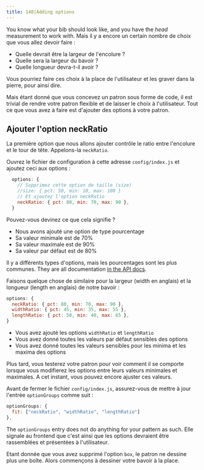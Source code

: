```yaml
---
title: 140|Adding options
---
```


You know what your bib should look like, and you have the *head* measurement to work with. Mais il y a encore un certain nombre de choix que vous allez devoir faire :

 - Quelle devrait être la largeur de l'encolure ?
 - Quelle sera la largeur du bavoir ?
 - Quelle longueur devra-t-il avoir ?

Vous pourriez faire ces choix à la place de l'utilisateur et les graver dans la pierre, pour ainsi dire.

Mais étant donné que vous concevez un patron sous forme de code, il est trivial de rendre votre patron flexible et de laisser le choix à l'utilisateur. Tout ce que vous avez à faire est d'ajouter des options à votre patron.

## Ajouter l'option neckRatio

La première option que nous allons ajouter contrôle le ratio entre l'encolure et le tour de tête. Appelons-la `neckRatio`.

Ouvrez le fichier de configuration à cette adresse `config/index.js` et ajoutez ceci aux options :

```js
  options: {
    // Supprimez cette option de taille (size)
    //size: { pct: 50, min: 10, max: 100 }
    // Et ajoutez l'option neckRatio
    neckRatio: { pct: 80, min: 70, max: 90 }, 
  }
```

Pouvez-vous devinez ce que cela signifie ?

 - Nous avons ajouté une option de type pourcentage
 - Sa valeur minimale est de 70%
 - Sa valeur maximale est de 90%
 - Sa valeur par défaut est de 80%

<Note>

Il y a différents types d'options, mais les pourcentages sont les plus communes.
They are all documentation [in the API docs](/reference/api/config/#options).

</Note>

Faisons quelque chose de similaire pour la largeur (width en anglais) et la longueur (length en anglais) de notre bavoir :

```js
options: {
  neckRatio: { pct: 80, min: 70, max: 90 }, 
  widthRatio: { pct: 45, min: 35, max: 55 }, 
  lengthRatio: { pct: 50, min: 40, max: 65 }, 
}
```

 - Vous avez ajouté les options `widthRatio` et `lengthRatio`
 - Vous avez donné toutes les valeurs par défaut sensibles des options
 - Vous avez donné toutes les valeurs sensibles pour les minima et les maxima des options

<Note>

Plus tard, vous testerez votre patron pour voir comment il se comporte lorsque vous modifierez les options entre leurs valeurs minimales et maximales. A cet instant, vous pouvez encore ajuster ces valeurs.

</Note>

Avant de fermer le fichier `config/index.js`, assurez-vous de mettre à jour l'entrée `optionGroups` comme suit :

```js
optionGroups: {
  fit: ["neckRatio", "widthRatio", "lengthRatio"]
},
```

<Note>

The `optionGroups` entry does not do anything for your pattern as such. 
Elle signale au frontend que c'est ainsi que les options devraient être rassemblées et présentées à l'utilisateur.

</Note>

Etant donnée que vous avez supprimé l'option `box`, le patron ne dessine plus une boîte. Alors commençons à dessiner votre bavoir à la place.
